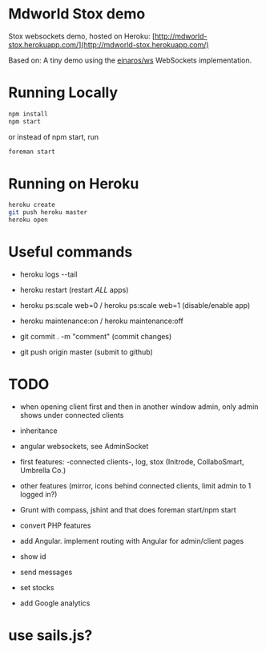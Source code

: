 # Mdworld Stox demo

Stox websockets demo, hosted on Heroku: [http://mdworld-stox.herokuapp.com/](http://mdworld-stox.herokuapp.com/)

Based on:
A tiny demo using the [einaros/ws](http://einaros.github.io/ws/) WebSockets implementation.

# Running Locally

``` bash
npm install
npm start
```
or instead of npm start, run

``` bash
foreman start
```

# Running on Heroku

``` bash
heroku create
git push heroku master
heroku open
```

# Useful commands

* heroku logs --tail
* heroku restart (restart _ALL_ apps)
* heroku ps:scale web=0 / heroku ps:scale web=1 (disable/enable app)
* heroku maintenance:on / heroku maintenance:off

* git commit . -m "comment" (commit changes)
* git push origin master (submit to github)

# TODO

* when opening client first and then in another window admin, only admin shows under connected clients
* inheritance
* angular websockets, see AdminSocket
* first features: -connected clients-, log, stox (Initrode, CollaboSmart, Umbrella Co.)
* other features (mirror, icons behind connected clients, limit admin to 1 logged in?)


* Grunt with compass, jshint and that does foreman start/npm start
* convert PHP features
* add Angular. implement routing with Angular for admin/client pages
* show id
* send messages
* set stocks
* add Google analytics
# use sails.js?
